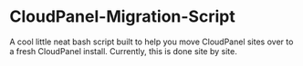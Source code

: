 # CloudPanel-Migration-Script
A cool little neat bash script built to help you move CloudPanel sites over to a fresh CloudPanel install. Currently, this is done site by site.
